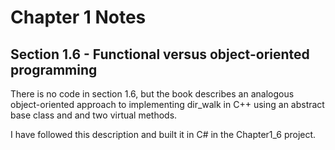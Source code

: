 # Chapter 1 Notes

## Section 1.6 - Functional versus object-oriented programming
There is no code in section 1.6, but the book describes an analogous object-oriented approach to implementing dir_walk in C++ using an abstract base class and and two virtual methods.

I have followed this description and built it in C# in the Chapter1_6 project.